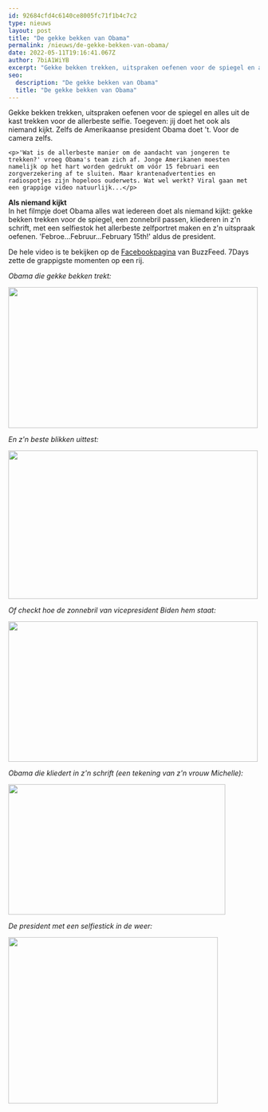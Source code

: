 ```yaml
---
id: 92684cfd4c6140ce8005fc71f1b4c7c2
type: nieuws
layout: post
title: "De gekke bekken van Obama"
permalink: /nieuws/de-gekke-bekken-van-obama/
date: 2022-05-11T19:16:41.067Z
author: 7biA1WiYB
excerpt: "Gekke bekken trekken, uitspraken oefenen voor de spiegel en alles uit de kast trekken voor de allerbeste selfie. Toegeven: jij doet het ook als niemand kijkt. Zelfs de Amerikaanse president Obama doet 't. Voor de camera zelfs.  "
seo:
  description: "De gekke bekken van Obama"
  title: "De gekke bekken van Obama"
---
```

Gekke bekken trekken, uitspraken oefenen voor de spiegel en alles uit de kast trekken voor de allerbeste selfie. Toegeven: jij doet het ook als niemand kijkt. Zelfs de Amerikaanse president Obama doet 't. Voor de camera zelfs.  

    <p>'Wat is de allerbeste manier om de aandacht van jongeren te trekken?' vroeg Obama's team zich af. Jonge Amerikanen moesten namelijk op het hart worden gedrukt om vóór 15 februari een zorgverzekering af te sluiten. Maar krantenadvertenties en radiospotjes zijn hopeloos ouderwets. Wat wel werkt? Viral gaan met een grappige video natuurlijk...</p>
<p><strong>Als niemand kijkt</strong><br>In het filmpje doet Obama alles wat iedereen doet als niemand kijkt: gekke bekken trekken voor de spiegel, een zonnebril passen, kliederen in z'n schrift, met een selfiestok het allerbeste zelfportret maken en z'n uitspraak oefenen. 'Febroe...Februur...February 15th!' aldus de president.</p>
<p>De hele video is te bekijken op de <a href="https://www.facebook.com/video.php?v=1631492713658271">Facebookpagina</a> van BuzzFeed. 7Days zette de grappigste momenten op een rij.</p>
<p><em>Obama die gekke bekken trekt:</em><br><div class="media media-element-container media-default"><div id="file-451" class="file file-image file-image-gif">

        
  
  <div class="content">
    <img height="282" width="500" class="media-element file-default" src="https://7dagen.netlify.app/sites/default/files/29.gif" alt="">  </div>

  
</div>
</div>
<p><em>En z'n beste blikken uittest:</em><br><div class="media media-element-container media-default"><div id="file-452" class="file file-image file-image-gif">

        
  
  <div class="content">
    <img height="297" width="500" class="media-element file-default" src="https://7dagen.netlify.app/sites/default/files/30.gif" alt="">  </div>

  
</div>
</div>
<p><em>Of checkt hoe de zonnebril van vicepresident Biden hem staat:</em><br><div class="media media-element-container media-default"><div id="file-453" class="file file-image file-image-gif">

        
  
  <div class="content">
    <img height="281" width="500" class="media-element file-default" src="https://7dagen.netlify.app/sites/default/files/31.gif" alt="">  </div>

  
</div>
</div>
<p><em>Obama die kliedert in z'n schrift (een tekening van z'n vrouw Michelle):</em><br><div class="media media-element-container media-default"><div id="file-454" class="file file-image file-image-gif">

        
  
  <div class="content">
    <img height="261" width="435" class="media-element file-default" src="https://7dagen.netlify.app/sites/default/files/32.gif" alt="">  </div>

  
</div>
</div>
<p><em>De president met een selfiestick in de weer:</em><br><div class="media media-element-container media-default"><div id="file-455" class="file file-image file-image-gif">

        
  
  <div class="content">
    <img height="333" width="420" class="media-element file-default" src="https://7dagen.netlify.app/sites/default/files/33.gif" alt="">  </div>

  
</div>
</div>  
